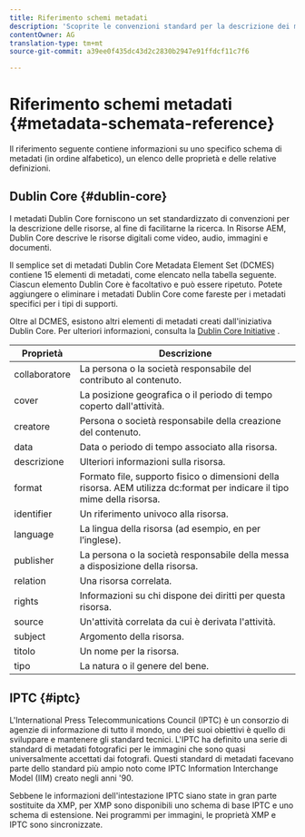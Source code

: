 ```yaml
---
title: Riferimento schemi metadati
description: 'Scoprite le convenzioni standard per la descrizione dei metadati delle risorse, inclusi Dublin Core, IPTC e altri schemi di metadati. '
contentOwner: AG
translation-type: tm+mt
source-git-commit: a39ee0f435dc43d2c2830b2947e91ffdcf11c7f6

---
```



# Riferimento schemi metadati {#metadata-schemata-reference}

Il riferimento seguente contiene informazioni su uno specifico schema di metadati (in ordine alfabetico), un elenco delle proprietà e delle relative definizioni.

## Dublin Core {#dublin-core}

I metadati Dublin Core forniscono un set standardizzato di convenzioni per la descrizione delle risorse, al fine di facilitarne la ricerca. In Risorse AEM, Dublin Core descrive le risorse digitali come video, audio, immagini e documenti.

Il semplice set di metadati Dublin Core Metadata Element Set (DCMES) contiene 15 elementi di metadati, come elencato nella tabella seguente. Ciascun elemento Dublin Core è facoltativo e può essere ripetuto. Potete aggiungere o eliminare i metadati Dublin Core come fareste per i metadati specifici per i tipi di supporti.

Oltre al DCMES, esistono altri elementi di metadati creati dall&#39;iniziativa Dublin Core. Per ulteriori informazioni, consulta la [Dublin Core Initiative](https://dublincore.org/) .

| Proprietà | Descrizione |
|---|---|
| collaboratore | La persona o la società responsabile del contributo al contenuto. |
| cover | La posizione geografica o il periodo di tempo coperto dall&#39;attività. |
| creatore | Persona o società responsabile della creazione del contenuto. |
| data | Data o periodo di tempo associato alla risorsa. |
| descrizione | Ulteriori informazioni sulla risorsa. |
| format | Formato file, supporto fisico o dimensioni della risorsa. AEM utilizza dc:format per indicare il tipo mime della risorsa. |
| identifier | Un riferimento univoco alla risorsa. |
| language | La lingua della risorsa (ad esempio, en per l’inglese). |
| publisher | La persona o la società responsabile della messa a disposizione della risorsa. |
| relation | Una risorsa correlata. |
| rights | Informazioni su chi dispone dei diritti per questa risorsa. |
| source | Un&#39;attività correlata da cui è derivata l&#39;attività. |
| subject | Argomento della risorsa. |
| titolo | Un nome per la risorsa. |
| tipo | La natura o il genere del bene. |

## IPTC {#iptc}

L&#39;International Press Telecommunications Council (IPTC) è un consorzio di agenzie di informazione di tutto il mondo, uno dei suoi obiettivi è quello di sviluppare e mantenere gli standard tecnici. L&#39;IPTC ha definito una serie di standard di metadati fotografici per le immagini che sono quasi universalmente accettati dai fotografi. Questi standard di metadati facevano parte dello standard più ampio noto come IPTC Information Interchange Model (IIM) creato negli anni &#39;90.

Sebbene le informazioni dell&#39;intestazione IPTC siano state in gran parte sostituite da XMP, per XMP sono disponibili uno schema di base IPTC e uno schema di estensione. Nei programmi per immagini, le proprietà XMP e IPTC sono sincronizzate.
